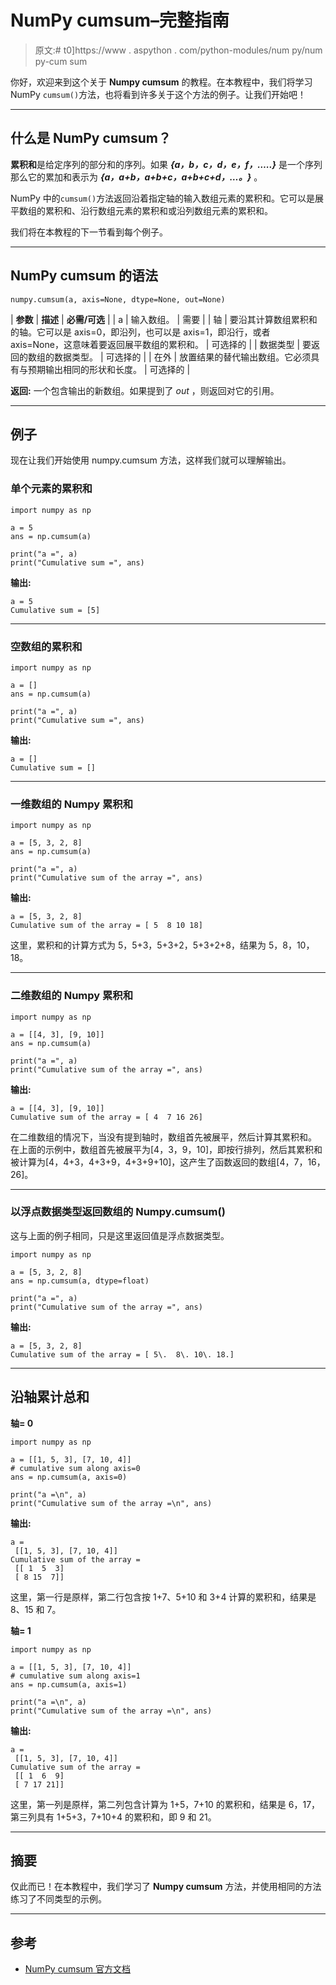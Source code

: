 # NumPy cumsum–完整指南

> 原文:# t0]https://www . aspython . com/python-modules/num py/num py-cum sum

你好，欢迎来到这个关于 **Numpy cumsum** 的教程。在本教程中，我们将学习 NumPy `cumsum()`方法，也将看到许多关于这个方法的例子。让我们开始吧！

* * *

## 什么是 NumPy cumsum？

**累积和**是给定序列的部分和的序列。如果 ***{a，b，c，d，e，f，…..}*** 是一个序列那么它的累加和表示为 ***{a，a+b，a+b+c，a+b+c+d，…。}*** 。

NumPy 中的`cumsum()`方法返回沿着指定轴的输入数组元素的累积和。它可以是展平数组的累积和、沿行数组元素的累积和或沿列数组元素的累积和。

我们将在本教程的下一节看到每个例子。

* * *

## NumPy cumsum 的语法

```
numpy.cumsum(a, axis=None, dtype=None, out=None)

```

| **参数** | **描述** | **必需/可选** |
| a | 输入数组。 | 需要 |
| 轴 | 要沿其计算数组累积和的轴。它可以是 axis=0，即沿列，也可以是 axis=1，即沿行，或者 axis=None，这意味着要返回展平数组的累积和。 | 可选择的 |
| 数据类型 | 要返回的数组的数据类型。 | 可选择的 |
| 在外 | 放置结果的替代输出数组。它必须具有与预期输出相同的形状和长度。 | 可选择的 |

**返回:**
一个包含输出的新数组。如果提到了 *out* ，则返回对它的引用。

* * *

## 例子

现在让我们开始使用 numpy.cumsum 方法，这样我们就可以理解输出。

### 单个元素的累积和

```
import numpy as np

a = 5
ans = np.cumsum(a)

print("a =", a)
print("Cumulative sum =", ans)

```

**输出:**

```
a = 5
Cumulative sum = [5]

```

* * *

### 空数组的累积和

```
import numpy as np

a = []
ans = np.cumsum(a)

print("a =", a)
print("Cumulative sum =", ans)

```

**输出:**

```
a = []
Cumulative sum = []

```

* * *

### 一维数组的 Numpy 累积和

```
import numpy as np

a = [5, 3, 2, 8]
ans = np.cumsum(a)

print("a =", a)
print("Cumulative sum of the array =", ans)

```

**输出:**

```
a = [5, 3, 2, 8]
Cumulative sum of the array = [ 5  8 10 18]

```

这里，累积和的计算方式为 5，5+3，5+3+2，5+3+2+8，结果为 5，8，10，18。

* * *

### 二维数组的 Numpy 累积和

```
import numpy as np

a = [[4, 3], [9, 10]]
ans = np.cumsum(a)

print("a =", a)
print("Cumulative sum of the array =", ans)

```

**输出:**

```
a = [[4, 3], [9, 10]]
Cumulative sum of the array = [ 4  7 16 26]

```

在二维数组的情况下，当没有提到轴时，数组首先被展平，然后计算其累积和。
在上面的示例中，数组首先被展平为[4，3，9，10]，即按行排列，然后其累积和被计算为[4，4+3，4+3+9，4+3+9+10]，这产生了函数返回的数组[4，7，16，26]。

* * *

### 以浮点数据类型返回数组的 Numpy.cumsum()

这与上面的例子相同，只是这里返回值是浮点数据类型。

```
import numpy as np

a = [5, 3, 2, 8]
ans = np.cumsum(a, dtype=float)

print("a =", a)
print("Cumulative sum of the array =", ans)

```

**输出:**

```
a = [5, 3, 2, 8]
Cumulative sum of the array = [ 5\.  8\. 10\. 18.]

```

* * *

## 沿轴累计总和

**轴= 0**

```
import numpy as np

a = [[1, 5, 3], [7, 10, 4]]
# cumulative sum along axis=0
ans = np.cumsum(a, axis=0)

print("a =\n", a)
print("Cumulative sum of the array =\n", ans)

```

**输出:**

```
a =
 [[1, 5, 3], [7, 10, 4]]
Cumulative sum of the array =
 [[ 1  5  3]
 [ 8 15  7]]

```

这里，第一行是原样，第二行包含按 1+7、5+10 和 3+4 计算的累积和，结果是 8、15 和 7。

**轴= 1**

```
import numpy as np

a = [[1, 5, 3], [7, 10, 4]]
# cumulative sum along axis=1
ans = np.cumsum(a, axis=1)

print("a =\n", a)
print("Cumulative sum of the array =\n", ans)

```

**输出:**

```
a =
 [[1, 5, 3], [7, 10, 4]]
Cumulative sum of the array =
 [[ 1  6  9]
 [ 7 17 21]]

```

这里，第一列是原样，第二列包含计算为 1+5，7+10 的累积和，结果是 6，17，第三列具有 1+5+3，7+10+4 的累积和，即 9 和 21。

* * *

## 摘要

仅此而已！在本教程中，我们学习了 **Numpy cumsum** 方法，并使用相同的方法练习了不同类型的示例。

* * *

## 参考

*   [NumPy cumsum 官方文档](https://numpy.org/doc/stable/reference/generated/numpy.cumsum.html)